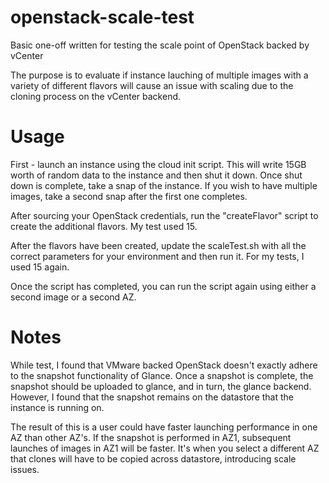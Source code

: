 # openstack-scale-test
Basic one-off written for testing the scale point of OpenStack backed by vCenter

The purpose is to evaluate if instance lauching of multiple images with a variety of different flavors will cause an issue with scaling due to the cloning process on the vCenter backend.

# Usage

First - launch an instance using the cloud init script.  This will write 15GB worth of random data to the instance and then shut it down.  Once shut down is complete, take a snap of the instance.  If you wish to have multiple images, take a second snap after the first one completes. 

After sourcing your OpenStack credentials, run the "createFlavor" script to create the additional flavors.  My test used 15.

After the flavors have been created, update the scaleTest.sh with all the correct parameters for your environment and then run it.  For my tests, I used 15 again.

Once the script has completed, you can run the script again using either a second image or a second AZ.

# Notes

While test, I found that VMware backed OpenStack doesn't exactly adhere to the snapshot functionality of Glance. Once a snapshot is complete, the snapshot should be uploaded to glance, and in turn, the glance backend.  However, I found that the snapshot remains on the datastore that the instance is running on.

The result of this is a user could have faster launching performance in one AZ than other AZ's.  If the snapshot is performed in AZ1, subsequent launches of images in AZ1 will be faster.  It's when you select a different AZ that clones will have to be copied across datastore, introducing scale issues.


